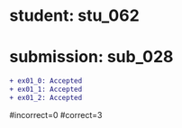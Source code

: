 # student: stu_062
# submission: sub_028

```diff
+ ex01_0: Accepted
+ ex01_1: Accepted
+ ex01_2: Accepted
```
#incorrect=0
#correct=3
